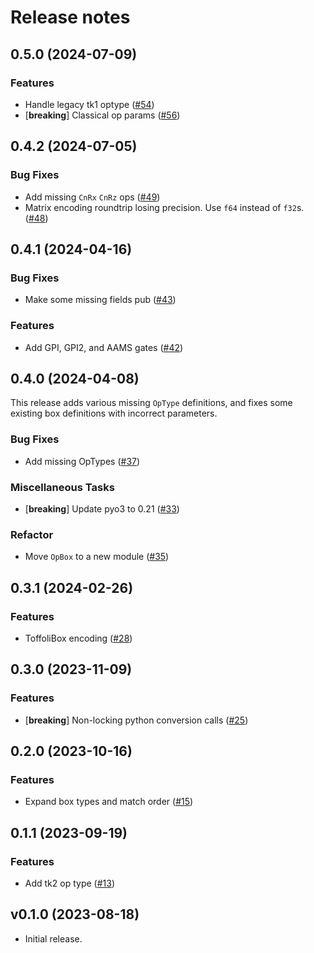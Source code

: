 # Release notes

## 0.5.0 (2024-07-09)

### Features

- Handle legacy tk1 optype  ([#54](https://github.com/CQCL/tket-json-rs/pull/54))
- [**breaking**] Classical op params ([#56](https://github.com/CQCL/tket-json-rs/pull/56))


## 0.4.2 (2024-07-05)

### Bug Fixes

- Add missing `CnRx` `CnRz` ops ([#49](https://github.com/CQCL/tket-json-rs/pull/49))
- Matrix encoding roundtrip losing precision. Use `f64` instead of `f32`s. ([#48](https://github.com/CQCL/tket-json-rs/pull/48))


## 0.4.1 (2024-04-16)

### Bug Fixes

- Make some missing fields pub ([#43](https://github.com/CQCL/tket-json-rs/pull/43))

### Features

- Add GPI, GPI2, and AAMS gates ([#42](https://github.com/CQCL/tket-json-rs/pull/42))


## 0.4.0 (2024-04-08)

This release adds various missing `OpType` definitions, and fixes some existing box definitions with incorrect parameters.

### Bug Fixes

- Add missing OpTypes ([#37](https://github.com/CQCL/tket-json-rs/pull/37))

### Miscellaneous Tasks

- [**breaking**] Update pyo3 to 0.21 ([#33](https://github.com/CQCL/tket-json-rs/pull/33))

### Refactor

- Move `OpBox` to a new module ([#35](https://github.com/CQCL/tket-json-rs/pull/35))


## 0.3.1 (2024-02-26)

### Features

- ToffoliBox encoding ([#28](https://github.com/CQCL/tket-json-rs/pull/28))

## 0.3.0 (2023-11-09)

### Features

- [**breaking**] Non-locking python conversion calls ([#25](https://github.com/CQCL/tket-json-rs/pull/25))

## 0.2.0 (2023-10-16)

### Features

- Expand box types and match order ([#15](https://github.com/CQCL/tket-json-rs/pull/15))

## 0.1.1 (2023-09-19)

### Features

- Add tk2 op type ([#13](https://github.com/CQCL/tket-json-rs/pull/13))

## v0.1.0 (2023-08-18)

-   Initial release.
